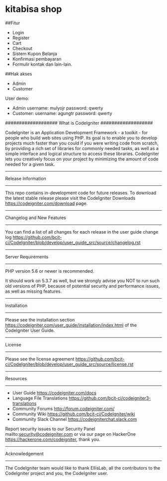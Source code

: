 # kitabisa shop

##Fitur

- Login
- Register
- Cart
- Checkout
- Sistem Kupon Belanja
- Konfirmasi pembayaran
- Formulir kontak
  dan lain-lain.

##Hak akses

- Admin
- Customer

User demo:

- Admin
  username: mulyojr
  password: qwerty
- Customer:
  username: agungtr
  password: qwerty


###################
What is CodeIgniter
###################

CodeIgniter is an Application Development Framework - a toolkit - for people
who build web sites using PHP. Its goal is to enable you to develop projects
much faster than you could if you were writing code from scratch, by providing
a rich set of libraries for commonly needed tasks, as well as a simple
interface and logical structure to access these libraries. CodeIgniter lets
you creatively focus on your project by minimizing the amount of code needed
for a given task.

*******************
Release Information
*******************

This repo contains in-development code for future releases. To download the
latest stable release please visit the CodeIgniter Downloads https://codeigniter.com/download page.

**************************
Changelog and New Features
**************************

You can find a list of all changes for each release in the user
guide change log https://github.com/bcit-ci/CodeIgniter/blob/develop/user_guide_src/source/changelog.rst

*******************
Server Requirements
*******************

PHP version 5.6 or newer is recommended.

It should work on 5.3.7 as well, but we strongly advise you NOT to run such old versions of PHP, because of potential security and performance
issues, as well as missing features.

************
Installation
************

Please see the installation section https://codeigniter.com/user_guide/installation/index.html of the CodeIgniter User Guide.

*******
License
*******

Please see the license agreement https://github.com/bcit-ci/CodeIgniter/blob/develop/user_guide_src/source/license.rst

*********
Resources
*********

-  User Guide https://codeigniter.com/docs
-  Language File Translations https://github.com/bcit-ci/codeigniter3-translations
-  Community Forums http://forum.codeigniter.com/
-  Community Wiki https://github.com/bcit-ci/CodeIgniter/wiki
-  Community Slack Channel https://codeigniterchat.slack.com

Report security issues to our Security Panel mailto:security@codeigniter.com
or via our page on HackerOne https://hackerone.com/codeigniter, thank you.

***************
Acknowledgement
***************

The CodeIgniter team would like to thank EllisLab, all the contributors to the CodeIgniter project and you, the CodeIgniter user.
